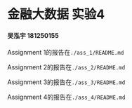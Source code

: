 # 金融大数据 实验4 

####  吴泓宇 181250155

Assignment 1的报告在`./ass_1/README.md`

Assignment 2的报告在`./ass_2/README.md`

Assignment 3的报告在`./ass_3/README.md`

Assignment 4的报告在`./ass_4/README.md`